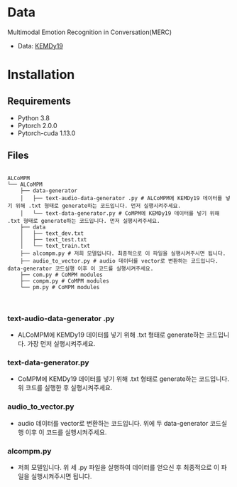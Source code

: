 # Data
Multimodal Emotion Recognition in Conversation(MERC)
- Data: [KEMDy19](https://nanum.etri.re.kr/share/kjnoh/KEMDy19?lang=ko_KR)

# Installation
## Requirements
- Python 3.8
- Pytorch 2.0.0
- Pytorch-cuda 1.13.0

## Files

<pre>
<code>
ALCoMPM
└── ALCoMPM
    ├── data-generator
    │   ├── text-audio-data-generator .py # ALCoMPM에 KEMDy19 데이터를 넣기 위해 .txt 형태로 generate하는 코드입니다. 먼저 실행시켜주세요.
    │   └── text-data-generator.py # CoMPM에 KEMDy19 데이터를 넣기 위해 .txt 형태로 generate하는 코드입니다. 먼저 실행시켜주세요.
    ├── data
    │   ├── text_dev.txt
    │   ├── text_test.txt
    │   └── text_train.txt
    ├── alcompm.py # 저희 모델입니다. 최종적으로 이 파일을 실행시켜주시면 됩니다.
    ├── audio_to_vector.py # audio 데이터를 vector로 변환하는 코드입니다. data-generator 코드실행 이후 이 코드를 실행시켜주세요.
    ├── com.py # CoMPM modules
    ├── compm.py # CoMPM modules
    └── pm.py # CoMPM modules

</code>
</pre>

### text-audio-data-generator .py
- ALCoMPM에 KEMDy19 데이터를 넣기 위해 .txt 형태로 generate하는 코드입니다. 가장 먼저 실행시켜주세요.

### text-data-generator.py
- CoMPM에 KEMDy19 데이터를 넣기 위해 .txt 형태로 generate하는 코드입니다. 위 코드를 실행한 후 실행시켜주세요.

### audio_to_vector.py
- audio 데이터를 vector로 변환하는 코드입니다. 위에 두 data-generator 코드실행 이후 이 코드를 실행시켜주세요.
  
### alcompm.py
- 저희 모델입니다. 위 세 .py 파일을 실행하여 데이터를 얻으신 후 최종적으로 이 파일을 실행시켜주시면 됩니다.
